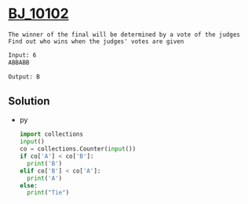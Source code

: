 # [BJ_10102](https://acmicpc.net/problem/10102)

```en
The winner of the final will be determined by a vote of the judges
Find out who wins when the judges' votes are given
```

```txt
Input: 6
ABBABB

Output: B
```

## Solution

* py

  ```py
  import collections
  input()
  co = collections.Counter(input())
  if co['A'] < co['B']:
    print('B')
  elif co['B'] < co['A']:
    print('A')
  else:
    print("Tie")
  ```
